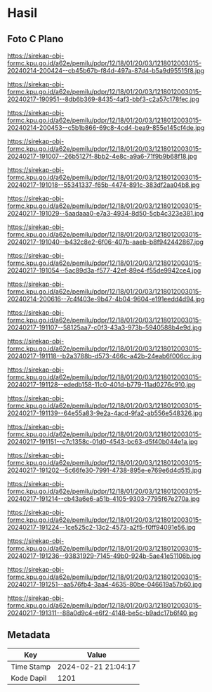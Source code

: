 # Hasil

## Foto C Plano

https://sirekap-obj-formc.kpu.go.id/a62e/pemilu/pdpr/12/18/01/20/03/1218012003015-20240214-200424--cb45b67b-f84d-497a-87d4-b5a9d95515f8.jpg

https://sirekap-obj-formc.kpu.go.id/a62e/pemilu/pdpr/12/18/01/20/03/1218012003015-20240217-190951--8db6b369-8435-4af3-bbf3-c2a57c178fec.jpg

https://sirekap-obj-formc.kpu.go.id/a62e/pemilu/pdpr/12/18/01/20/03/1218012003015-20240214-200453--c5b1b866-69c8-4cd4-bea9-855e145cf4de.jpg

https://sirekap-obj-formc.kpu.go.id/a62e/pemilu/pdpr/12/18/01/20/03/1218012003015-20240217-191007--26b5127f-8bb2-4e8c-a9a6-71f9b9b68f18.jpg

https://sirekap-obj-formc.kpu.go.id/a62e/pemilu/pdpr/12/18/01/20/03/1218012003015-20240217-191018--55341337-f65b-4474-891c-383df2aa04b8.jpg

https://sirekap-obj-formc.kpu.go.id/a62e/pemilu/pdpr/12/18/01/20/03/1218012003015-20240217-191029--5aadaaa0-e7a3-4934-8d50-5cb4c323e381.jpg

https://sirekap-obj-formc.kpu.go.id/a62e/pemilu/pdpr/12/18/01/20/03/1218012003015-20240217-191040--b432c8e2-6f06-407b-aaeb-b8f942442867.jpg

https://sirekap-obj-formc.kpu.go.id/a62e/pemilu/pdpr/12/18/01/20/03/1218012003015-20240217-191054--5ac89d3a-f577-42ef-89e4-f55de9942ce4.jpg

https://sirekap-obj-formc.kpu.go.id/a62e/pemilu/pdpr/12/18/01/20/03/1218012003015-20240214-200616--7c4f403e-9b47-4b04-9604-e191eedd4d94.jpg

https://sirekap-obj-formc.kpu.go.id/a62e/pemilu/pdpr/12/18/01/20/03/1218012003015-20240217-191107--58125aa7-c0f3-43a3-973b-5940588b4e9d.jpg

https://sirekap-obj-formc.kpu.go.id/a62e/pemilu/pdpr/12/18/01/20/03/1218012003015-20240217-191118--b2a3788b-d573-466c-a42b-24eab6f006cc.jpg

https://sirekap-obj-formc.kpu.go.id/a62e/pemilu/pdpr/12/18/01/20/03/1218012003015-20240217-191128--ededb158-11c0-401d-b779-11ad0276c910.jpg

https://sirekap-obj-formc.kpu.go.id/a62e/pemilu/pdpr/12/18/01/20/03/1218012003015-20240217-191139--64e55a83-9e2a-4acd-9fa2-ab556e548326.jpg

https://sirekap-obj-formc.kpu.go.id/a62e/pemilu/pdpr/12/18/01/20/03/1218012003015-20240217-191151--c7c1358c-01d0-4543-bc63-d5f40b044e1a.jpg

https://sirekap-obj-formc.kpu.go.id/a62e/pemilu/pdpr/12/18/01/20/03/1218012003015-20240217-191202--5c66fe30-7991-4738-895e-e769e6d4d515.jpg

https://sirekap-obj-formc.kpu.go.id/a62e/pemilu/pdpr/12/18/01/20/03/1218012003015-20240217-191214--cb43a6e6-a51b-4105-9303-7795f67e270a.jpg

https://sirekap-obj-formc.kpu.go.id/a62e/pemilu/pdpr/12/18/01/20/03/1218012003015-20240217-191224--1ce525c2-13c2-4573-a2f5-f0ff94091e56.jpg

https://sirekap-obj-formc.kpu.go.id/a62e/pemilu/pdpr/12/18/01/20/03/1218012003015-20240217-191236--93831929-7145-49b0-924b-5ae41e51106b.jpg

https://sirekap-obj-formc.kpu.go.id/a62e/pemilu/pdpr/12/18/01/20/03/1218012003015-20240217-191251--aa576fb4-3aa4-4635-80be-046619a57b60.jpg

https://sirekap-obj-formc.kpu.go.id/a62e/pemilu/pdpr/12/18/01/20/03/1218012003015-20240217-191311--88a0d9c4-e6f2-4148-be5c-b9adc17b6f40.jpg


## Metadata

| Key        | Value               |
| ---------- | ------------------- |
| Time Stamp | 2024-02-21 21:04:17 |
| Kode Dapil | 1201                |



